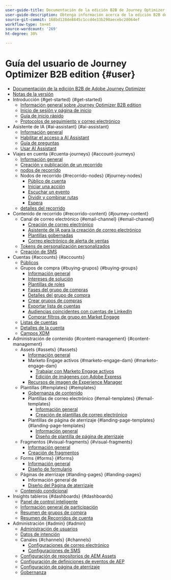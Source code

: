 ```yaml
---
user-guide-title: Documentación de la edición B2B de Journey Optimizer
user-guide-description: Obtenga información acerca de la edición B2B de Adobe Journey Optimizer y cómo puede utilizarla para organizar los recorridos de la cuenta y de los grupos de compra mediante la IA generativa integrada y automatización líder del sector.
source-git-commit: 168bd128de8845c1ccd4e33b290aecebc28064ef
workflow-type: tm+mt
source-wordcount: '269'
ht-degree: 30%

---
```



# Guía del usuario de Journey Optimizer B2B edition {#user}

+ [Documentación de la edición B2B de Adobe Journey Optimizer](guide-overview.md)
+ [Notas de la versión](./release-notes/release-notes.md)
+ Introducción {#get-started} {#get-started}
   + [Información general sobre Journey Optimizer B2B edition](about-journey-optimizer-b2b-edition.md)
   + [Inicio de sesión y página de inicio](home-page.md)
   + [Guía de inicio rápido](./start/get-started.md)
   + [Protocolos de seguimiento y correo electrónico](./start/email-protocols.md)
+ Asistente de IA {#ai-assistant} {#ai-assistant}
   + [Información general](./ai-assistant/ai-assistant-overview.md)
   + [Habilitar el acceso a AI Assistant](./ai-assistant/enable-ai-assistant-access.md)
   + [Guía de preguntas](./ai-assistant/question-guidance.md)
   + [Usar AI Assistant](./ai-assistant/use-ai-assistant.md)
+ Viajes en cuenta {#cuenta-journeys} {#account-journeys}
   + [Información general](./journeys/journey-overview.md)
   + [Creación y publicación de un recorrido](./journeys/create-publish-journey.md)
   + [nodos de recorrido](./journeys/journey-nodes.md)
   + Nodos de recorrido {#recorrido-nodes} {#journey-nodes}
      + [Público de cuenta](./journeys/account-audience-nodes.md)
      + [Iniciar una acción](./journeys/action-nodes.md)
      + [Escuchar un evento](./journeys/listen-for-event-nodes.md)
      + [Dividir y combinar rutas](./journeys/split-merge-paths-nodes.md)
      + [Espera](./journeys/wait-nodes.md)
   + [detalles del recorrido](./journeys/journey-details.md)
+ Contenido de recorrido {#recorrido-content} {#journey-content}
   + Canal de correo electrónico {#email-channel} {#email-channel}
      + [Creación de correo electrónico](./content/email-authoring.md)
      + [Asistente de IA para la creación de correo electrónico](./content/ai-assistant-emails.md)
      + [Plantillas gobernadas](./content/email-authoring-governance.md)
      + [Correo electrónico de alerta de ventas](./content/sales-alert-email.md)
   + [Tokens de personalización personalizados](./content/personalization-my-tokens.md)
   + [Creación de SMS](./content/sms-authoring.md)
+ Cuentas {#accounts} {#accounts}
   + [Públicos](./audiences/account-audience-overview.md)
   + Grupos de compra {#buying-grupos} {#buying-groups}
      + [Información general](./buying-groups/buying-groups-overview.md)
      + [Intereses de solución](./buying-groups/solution-interests.md)
      + [Plantillas de roles](./buying-groups/buying-groups-role-templates.md)
      + [Fases del grupo de compras](./buying-groups/buying-group-stages.md)
      + [Detalles del grupo de compra](./buying-groups/buying-group-details.md)
      + [Crear grupos de compras](./buying-groups/buying-groups-create.md)
      + [Exportar lista de cuentas](./audiences/account-list-export.md)
      + [Audiencias coincidentes con cuentas de LinkedIn](./data/linkedin-account-matched-audiences.md)
      + [Comprar filtros de grupo en Market Engage](./buying-groups/marketo-engage-smart-list-buying-group-filters.md)
   + [Listas de cuentas](./accounts/account-lists.md)
   + [Detalles de la cuenta](./accounts/account-details.md)
   + [Campos XDM](./data/field-mapping.md)
+ Administración de contenido {#content-management} {#content-management}
   + Assets {#assets} {#assets}
      + [Información general](./content/assets-overview.md)
      + Marketo Engage activos {#marketo-engage-dam} {#marketo-engage-dam}
         + [Trabajar con Marketo Engage activos](./content/marketo-engage-design-studio.md)
         + [Edición de imágenes con Adobe Express](./content/image-edit-adobe-express.md)
      + [Recursos de imagen de Experience Manager](./content/aem-assets.md)
   + Plantillas {#templates} {#templates}
      + [Gobernanza de contenido](./content/template-content-governance.md)
      + Plantillas de correo electrónico {#email-templates} {#email-templates}
         + [Información general](./content/email-templates.md)
         + [Creación de plantillas de correo electrónico](./content/email-template-authoring.md)
      + Plantillas de página de aterrizaje {#landing-page-templates} {#landing-page-templates}
         + [Información general](./content/landing-page-templates.md)
         + [Diseño de plantilla de página de aterrizaje](./content/landing-page-template-design.md)
   + Fragmentos {#visual-fragments} {#visual-fragments}
      + [Información general](./content/fragments.md)
      + [Creación de fragmentos](./content/fragment-authoring.md)
   + Forms {#forms} {#forms}
      + [Información general](./content/forms.md)
      + [Diseño de formulario](./content/form-design.md)
   + Páginas de aterrizaje {#landing-pages} {#landing-pages}
      + Información general de [](./content/landing-pages.md)
      + [Diseño del Página de aterrizaje](./content/landing-page-design.md)
   + [Contenido condicional](./content/conditional-content.md)
+ Insights tableros {#dashboards} {#dashboards}
   + [Panel de control inteligente](./dashboards/intelligent-dashboard.md)
   + [Información general de participación](./dashboards/engagement-dashboard.md)
   + [Resumen de grupos de compra](./dashboards/buying-groups-dashboard.md)
   + [Resumen de Recorridos de cuenta](./dashboards/journeys-dashboard.md)
+ Administración {#admin} {#admin}
   + [Administración de usuarios](./admin/user-management.md)
   + [Datos de intención](./admin/intent-data.md)
   + Canales {#channels} {#channels}
      + [Configuraciones de correo electrónico](./admin/configure-channels-emails.md)
      + [Configuraciones de SMS](./admin/configure-channels-sms.md)
   + [Configuración de repositorios de AEM Assets](./admin/configure-aem-repositories.md)
   + [Configuración de definiciones de eventos de AEP](./admin/configure-aep-events.md)
   + [Configuración de página de aterrizaje](./admin/landing-page-settings.md)
   + [Gobernanza](./admin/governance.md)

